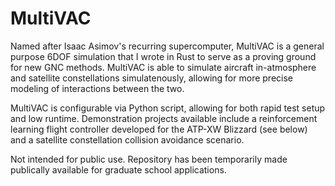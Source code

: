 # MultiVAC

Named after Isaac Asimov's recurring supercomputer, MultiVAC is a general purpose 6DOF simulation that I wrote in Rust to serve as a proving ground for new GNC methods. MultiVAC is able to simulate aircraft in-atmosphere and satellite constellations simulatenously, allowing for more precise modeling of interactions between the two.

MultiVAC is configurable via Python script, allowing for both rapid test setup and low runtime. Demonstration projects available include a reinforcement learning flight controller developed for the ATP-XW Blizzard (see below) and a satellite constellation collision avoidance scenario.

Not intended for public use. Repository has been temporarily made publically available for graduate school applications.

